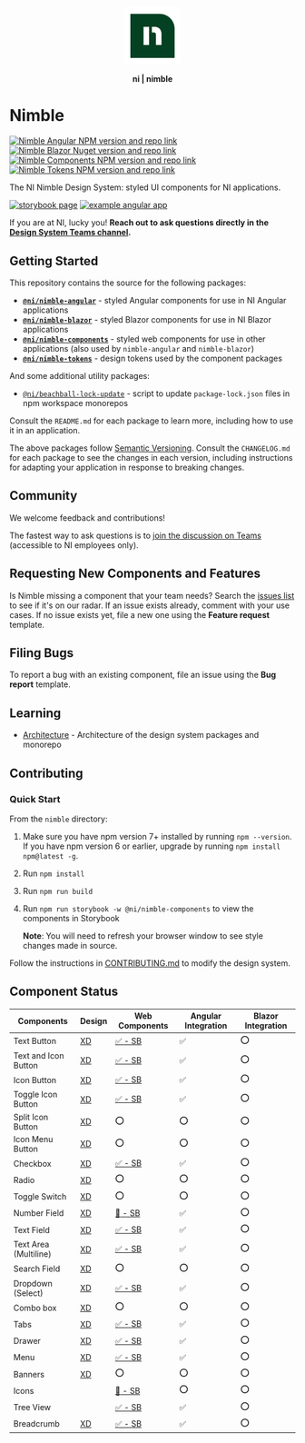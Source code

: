 <div align="center">
    <img src="docs/nimble-logo-icon.svg" width="100px"/>
    <p><b>ni | nimble</b></p>
</div>

# Nimble

[![Nimble Angular NPM version and repo link](https://img.shields.io/npm/v/@ni/nimble-angular.svg?label=@ni/nimble-angular)](https://www.npmjs.com/package/@ni/nimble-angular)
[![Nimble Blazor Nuget version and repo link](https://img.shields.io/nuget/v/NimbleBlazor.svg?label=NimbleBlazor)](https://www.nuget.org/packages/NimbleBlazor)
[![Nimble Components NPM version and repo link](https://img.shields.io/npm/v/@ni/nimble-components.svg?label=@ni/nimble-components)](https://www.npmjs.com/package/@ni/nimble-components)
[![Nimble Tokens NPM version and repo link](https://img.shields.io/npm/v/@ni/nimble-tokens.svg?label=@ni/nimble-tokens)](https://www.npmjs.com/package/@ni/nimble-tokens)

The NI Nimble Design System: styled UI components for NI applications.

[![storybook page](https://img.shields.io/badge/storybook-white.svg?logo=storybook)](https://ni.github.io/nimble/storybook)
[![example angular app](https://img.shields.io/badge/example%20angular%20app-dd0031.svg?logo=angular)](https://ni.github.io/nimble/storybook/example-client-app)

If you are at NI, lucky you! **Reach out to ask questions directly in the [Design System Teams channel](https://teams.microsoft.com/l/team/19%3awo8vmMKMsHfltKXxc0bczZo-X4JlQSV5VxpaRJdh13k1%40thread.tacv2/conversations?groupId=9ee065d7-3898-4245-82f6-76e86084b8b1&tenantId=87ba1f9a-44cd-43a6-b008-6fdb45a5204e).**

## Getting Started

This repository contains the source for the following packages:

- **[`@ni/nimble-angular`](/angular-workspace/projects/ni/nimble-angular/)** - styled Angular components for use in NI Angular applications
- **[`@ni/nimble-blazor`](/packages/nimble-blazor/)** - styled Blazor components for use in NI Blazor applications
- **[`@ni/nimble-components`](/packages/nimble-components/)** - styled web components for use in other applications (also used by `nimble-angular` and `nimble-blazor`)
- **[`@ni/nimble-tokens`](/packages/nimble-tokens/)** - design tokens used by the component packages

And some additional utility packages:
- [`@ni/beachball-lock-update`](/packages/beachball-lock-update/) - script to update `package-lock.json` files in npm workspace monorepos

Consult the `README.md` for each package to learn more, including how to use it in an application.

The above packages follow [Semantic Versioning](https://semver.org). Consult the `CHANGELOG.md` for each package to see the changes in each version, including instructions for adapting your application in response to breaking changes.

## Community

We welcome feedback and contributions!

The fastest way to ask questions is to [join the discussion on Teams](https://teams.microsoft.com/l/team/19%3awo8vmMKMsHfltKXxc0bczZo-X4JlQSV5VxpaRJdh13k1%40thread.tacv2/conversations?groupId=9ee065d7-3898-4245-82f6-76e86084b8b1&tenantId=87ba1f9a-44cd-43a6-b008-6fdb45a5204e) (accessible to NI employees only).

## Requesting New Components and Features

Is Nimble missing a component that your team needs? Search the [issues list](https://github.com/ni/nimble/issues) to see if it's on our radar. If an issue exists already, comment with your use cases. If no issue exists yet, file a new one using the **Feature request** template.

## Filing Bugs

To report a bug with an existing component, file an issue using the **Bug report** template.

## Learning

- [Architecture](/docs/Architecture.md) - Architecture of the design system packages and monorepo

## Contributing

### Quick Start

From the `nimble` directory:

1. Make sure you have npm version 7+ installed by running `npm --version`. If you have npm version 6 or earlier, upgrade by running `npm install npm@latest -g`.
2. Run `npm install`
3. Run `npm run build`
4. Run `npm run storybook -w @ni/nimble-components` to view the components in Storybook

    **Note**: You will need to refresh your browser window to see style changes made in source.

Follow the instructions in [CONTRIBUTING.md](/CONTRIBUTING.md) to modify the design system.

## Component Status

<!--
NOTE: To update the component status:
    1. Update the value in the spreadsheet: https://nio365-my.sharepoint.com/:x:/g/personal/fred_visser_ni_com/Eb1_BLjOOI1IsvUWay5VdAwB_G0a20kOZeFHWzSsvIXUBw?e=aGNMTg
    2. Create a PR to update this README with the result in the spreadsheet
-->

| Components             | Design | Web Components     | Angular Integration | Blazor Integration |
|------------------------|--------|--------------------|---------------------|--------------------|
| Text Button | [XD](https://xd.adobe.com/view/8ce280ab-1559-4961-945c-182955c7780b-d9b1/screen/42001df1-2969-438e-b353-4327d7a15102) | [:white_check_mark: - SB](https://ni.github.io/nimble/storybook/?path=/docs/button--outline-button) | :white_check_mark: | :o: |
| Text and Icon Button | [XD](https://xd.adobe.com/view/8ce280ab-1559-4961-945c-182955c7780b-d9b1/screen/a378bcdb-5c4b-4298-b3b1-28d8b1a37af2) | [:white_check_mark: - SB](https://ni.github.io/nimble/storybook/?path=/docs/button--outline-button) | :white_check_mark: | :o: |
| Icon Button | [XD](https://xd.adobe.com/view/8ce280ab-1559-4961-945c-182955c7780b-d9b1/screen/d022d8af-22f4-4bf2-981c-1dc0c61afece) | [:white_check_mark: - SB](https://ni.github.io/nimble/storybook/?path=/docs/button--icon-ghost-button) | :white_check_mark: | :o: |
| Toggle Icon Button | [XD](https://xd.adobe.com/view/8ce280ab-1559-4961-945c-182955c7780b-d9b1/screen/d022d8af-22f4-4bf2-981c-1dc0c61afece) | [:white_check_mark: - SB](https://ni.github.io/nimble/storybook/?path=/story/toggle-button--icon-button) | :white_check_mark: | :o: |
| Split Icon Button | [XD](https://xd.adobe.com/view/8ce280ab-1559-4961-945c-182955c7780b-d9b1/screen/d022d8af-22f4-4bf2-981c-1dc0c61afece) | :o: | :o: | :o: |
| Icon Menu Button | [XD](https://xd.adobe.com/view/8ce280ab-1559-4961-945c-182955c7780b-d9b1/screen/d022d8af-22f4-4bf2-981c-1dc0c61afece) | :o: | :o: | :o: |
| Checkbox | [XD](https://xd.adobe.com/view/8ce280ab-1559-4961-945c-182955c7780b-d9b1/screen/3698340b-8162-4e5d-bf7a-20194612b3a7) | [:white_check_mark: - SB](https://ni.github.io/nimble/storybook/?path=/docs/checkbox--checkbox) | :white_check_mark: | :o: |
| Radio | [XD](https://xd.adobe.com/view/8ce280ab-1559-4961-945c-182955c7780b-d9b1/screen/3698340b-8162-4e5d-bf7a-20194612b3a7) | :o: | :o: | :o: |
| Toggle Switch | [XD](https://xd.adobe.com/view/8ce280ab-1559-4961-945c-182955c7780b-d9b1/screen/3698340b-8162-4e5d-bf7a-20194612b3a7) | :o: | :o: | :o: |
| Number Field | [XD](https://xd.adobe.com/view/8ce280ab-1559-4961-945c-182955c7780b-d9b1/screen/eaa9ee19-4411-4648-b19d-41f61f9a01cf) | [:arrows_counterclockwise: - SB](https://ni.github.io/nimble/storybook/?path=/docs/number-field--number-field) | :white_check_mark: | :o: |
| Text Field | [XD](https://xd.adobe.com/view/8ce280ab-1559-4961-945c-182955c7780b-d9b1/screen/842889a5-67ba-4350-91c1-55eee48f4fa2) | [:white_check_mark: - SB](https://ni.github.io/nimble/storybook/?path=/docs/text-field--underline-text-field) | :white_check_mark: | :o: |
| Text Area (Multiline) | [XD](https://xd.adobe.com/view/8ce280ab-1559-4961-945c-182955c7780b-d9b1/screen/7c146e4b-c7c9-4975-a158-10e6093c522d/) | [:white_check_mark: - SB](https://ni.github.io/nimble/storybook/?path=/docs/text-area--outline-text-area) | :white_check_mark: | :o: |
| Search Field | [XD](https://xd.adobe.com/view/8ce280ab-1559-4961-945c-182955c7780b-d9b1/screen/842889a5-67ba-4350-91c1-55eee48f4fa2) | :o: | :o: | :o: |
| Dropdown (Select) | [XD](https://xd.adobe.com/view/8ce280ab-1559-4961-945c-182955c7780b-d9b1/screen/6ec70d21-9a59-40cd-a8f4-45cfeed9e01e) | [:white_check_mark: - SB](https://ni.github.io/nimble/storybook/?path=/docs/select--select) | :white_check_mark: | :o: |
| Combo box | [XD](https://xd.adobe.com/view/8ce280ab-1559-4961-945c-182955c7780b-d9b1/screen/bd6755d9-8fd2-4b97-9709-939ea20680ae) | :o: | :o: | :o: |
| Tabs | [XD](https://xd.adobe.com/view/8ce280ab-1559-4961-945c-182955c7780b-d9b1/screen/b2aa2c0c-03b7-4571-8e0d-de88baf0814b) | [:white_check_mark: - SB](https://ni.github.io/nimble/storybook/?path=/docs/tabs--tabs) | :white_check_mark: | :o: |
| Drawer | [XD](https://xd.adobe.com/view/8ce280ab-1559-4961-945c-182955c7780b-d9b1/screen/730cdeb8-a4b5-4dcc-9fe4-718a75da7aff) | [:white_check_mark: - SB](https://ni.github.io/nimble/storybook/?path=/docs/drawer--drawer) | :white_check_mark: | :o: |
| Menu | [XD](https://xd.adobe.com/view/8ce280ab-1559-4961-945c-182955c7780b-d9b1/screen/c098395e-30f8-4bd4-b8c5-394326b59919) | [:white_check_mark: - SB](https://ni.github.io/nimble/storybook/?path=/docs/menu--custom-menu) | :white_check_mark: | :o: |
| Banners | [XD](https://xd.adobe.com/view/8ce280ab-1559-4961-945c-182955c7780b-d9b1/screen/29c405f7-08ea-48b6-973f-546970b9dbab) | :o: | :o: | :o: |
| Icons | | [:arrows_counterclockwise: - SB](https://ni.github.io/nimble/storybook/?path=/docs/icons--component-icons) | :o: | :o: |
| Tree View | | [:white_check_mark: - SB](https://ni.github.io/nimble/storybook/?path=/docs/tree-view--tree-view) | :white_check_mark: | :o: |
| Breadcrumb | [XD](https://xd.adobe.com/view/8ce280ab-1559-4961-945c-182955c7780b-d9b1/screen/7b53bb3e-439b-4f13-9d5f-55adc7da8a2e/specs/) | 	[:white_check_mark: - SB](https://ni.github.io/nimble/storybook/?path=/docs/breadcrumb--standard-breadcrumb) | :white_check_mark: | :o: |
